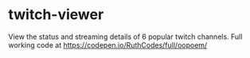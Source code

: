 # twitch-viewer

View the status and streaming details of 6 popular twitch channels. Full working code at https://codepen.io/RuthCodes/full/oopoem/
